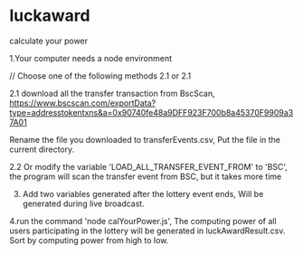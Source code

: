 # luckaward
calculate your power

1.Your computer needs a node environment

// Choose one of the following methods 2.1 or 2.1

2.1 download all the transfer transaction from BscScan, https://www.bscscan.com/exportData?type=addresstokentxns&a=0x90740fe48a9DFF923F700b8a45370F9909a37A01

Rename the file you downloaded to transferEvents.csv, Put the file in the current directory.

2.2 Or modify the variable 'LOAD_ALL_TRANSFER_EVENT_FROM' to 'BSC', the program will scan the transfer event from BSC, but it takes more time

3. Add two variables generated after the lottery event ends, Will be generated during live broadcast.

4.run the command 'node calYourPower.js', 
The computing power of all users participating in the lottery will be generated in luckAwardResult.csv.
Sort by computing power from high to low.


